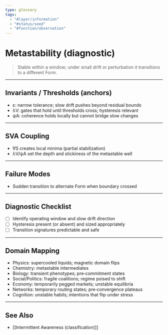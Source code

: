 ```yaml
---
type: glossary
tags:
  - "#layer/information"
  - "#status/seed"
  - "#function/observation"
---
```


# Metastability (diagnostic)

> Stable within a window; under small drift or perturbation it transitions to a different Form.

---

## Invariants / Thresholds (anchors)

- ε: narrow tolerance; slow drift pushes beyond residual bounds
- λV: gates that hold until thresholds cross; hysteresis relevant
- ψA: coherence holds locally but cannot bridge slow changes

---

## SVA Coupling

- ∇S creates local minima (partial stabilization)
- λV/ψA set the depth and stickiness of the metastable well

---

## Failure Modes

- Sudden transition to alternate Form when boundary crossed

---

## Diagnostic Checklist

- [ ] Identify operating window and slow drift direction
- [ ] Hysteresis present (or absent) and sized appropriately
- [ ] Transition signatures predictable and safe

---

## Domain Mapping

- Physics: supercooled liquids; magnetic domain flips
- Chemistry: metastable intermediates
- Biology: transient phenotypes; pre‑commitment states
- Social/Politics: fragile coalitions; regime poised to shift
- Economy: temporarily pegged markets; unstable equilibria
- Networks: temporary routing states; pre‑convergence plateaus
- Cognition: unstable habits; intentions that flip under stress

---

## See Also

- [[Intermittent Awareness (classification)]]


